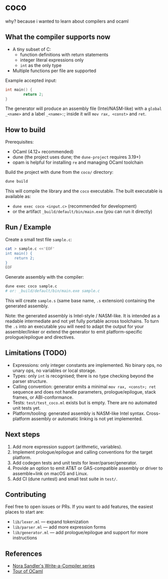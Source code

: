 # coco

why? because i wanted to learn about compilers and ocaml

## What the compiler supports now

- A tiny subset of C:
	- function definitions with return statements
	- integer literal expressions only
	- `int` as the only type
- Multiple functions per file are supported

Example accepted input:

```c
int main() {
		return 2;
}
```

The generator will produce an assembly file (Intel/NASM-like) with a `global _<name>` and a label `_<name>:`; inside it will `mov rax, <const>` and `ret`.

## How to build

Prerequisites:
- OCaml (4.12+ recommended)
- dune (the project uses dune; the `dune-project` requires 3.19+)
- opam is helpful for installing `re` and managing OCaml toolchain

Build the project with dune from the `coco/` directory:

```zsh
dune build
```

This will compile the library and the `coco` executable. The built executable is available as:

- `dune exec coco <input.c>` (recommended for development)
- or the artifact `_build/default/bin/main.exe` (you can run it directly)

## Run / Example

Create a small test file `sample.c`:

```zsh
cat > sample.c <<'EOF'
int main() {
	return 2;
}
EOF
```

Generate assembly with the compiler:

```zsh
dune exec coco sample.c
# or: _build/default/bin/main.exe sample.c
```

This will create `sample.s` (same base name, `.s` extension) containing the generated assembly.

Note: the generated assembly is Intel-style / NASM-like. It is intended as a readable intermediate and not yet fully portable across toolchains. To turn the `.s` into an executable you will need to adapt the output for your assembler/linker or extend the generator to emit platform-specific prologue/epilogue and directives.

## Limitations (TODO)

- Expressions: only integer constants are implemented. No binary ops, no unary ops, no variables or local storage.
- Types: only `int` is recognised; there is no type checking beyond the parser structure.
- Calling convention: generator emits a minimal `mov rax, <const>; ret` sequence and does not handle parameters, prologue/epilogue, stack frames, or ABI-conformance.
- Tests: `test/test_coco.ml` exists but is empty. There are no automated unit tests yet.
- Platform/tooling: generated assembly is NASM-like Intel syntax. Cross-platform assembly or automatic linking is not yet implemented.

## Next steps

1. Add more expression support (arithmetic, variables).
2. Implement prologue/epilogue and calling conventions for the target platform.
3. Add codegen tests and unit tests for lexer/parser/generator.
4. Provide an option to emit AT&T or GAS-compatible assembly or driver to assemble+link on macOS and Linux.
5. Add CI (dune runtest) and small test suite in `test/`.

## Contributing

Feel free to open issues or PRs. If you want to add features, the easiest places to start are:
- `lib/lexer.ml` — expand tokenization
- `lib/parser.ml` — add more expression forms
- `lib/generator.ml` — add prologue/epilogue and support for more instructions

## References

- [Nora Sandler's Write-a-Compiler series](https://norasandler.com/2017/11/29/Write-a-Compiler.html)
- [Tour of OCaml](https://ocaml.org/docs/tour-of-ocaml)